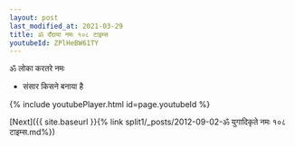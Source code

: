 ```yaml
---
layout: post
last_modified_at: 2021-03-29
title: ॐ दँदाया नमः १०८ टाइम्स
youtubeId: ZPlHeBW61TY
---
```

 
 
 ॐ लोका करतरे नमः  
 
 -  संसार किसने बनाया है 
 
  
 
  
 
 
 
 
 
 


{% include youtubePlayer.html id=page.youtubeId %}
 
[Next]({{ site.baseurl }}{% link  split1/_posts/2012-09-02-ॐ युगादिकृते नमः  १०८ टाइम्स.md%})
 
